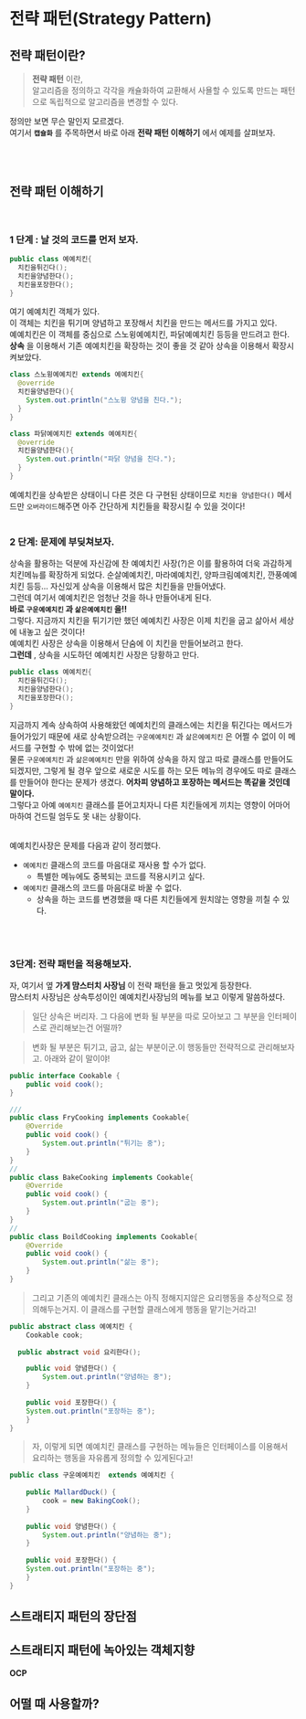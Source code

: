 # 전략 패턴(Strategy Pattern)

## 전략 패턴이란?
 > **전략 패턴** 이란,<br>
   알고리즘을 정의하고 각각을 캐슐화하여 교환해서 사욜할 수 있도록 만드는 패턴으로 독립적으로 알고리즘을 변경할 수 있다.

정의만 보면 무슨 말인지 모르겠다.<br>
여기서 **`캡슐화`** 를 주목하면서 바로 아래 **전략 패턴 이해하기** 에서 예제를 살펴보자.

<br><br>

## 전략 패턴 이해하기

<br>

### **1 단계 : 날 것의 코드를 먼저 보자.**

```java
public class 예예치킨{
  치킨을튀긴다();
  치킨을양념한다();
  치킨을포장한다();
}
```

여기 예예치킨 객체가 있다. <br>
이 객체는 치킨을 튀기며 양념하고 포장해서 치킨을 만드는 메서드를 가지고 있다. <br>
예예치킨은 이 객체를 중심으로 스노윙예예치킨, 파닭예예치킨 등등을 만드려고 한다. <br>
**상속** 을 이용해서 기존 예예치킨을 확장하는 것이 좋을 것 같아 상속을 이용해서 확장시켜보았다.

```java
class 스노윙예예치킨 extends 예예치킨{
  @override
  치킨을양념한다(){
    System.out.println("스노윙 양념을 친다.");
  }
}

class 파닭예예치킨 extends 예예치킨{
  @override
  치킨을양념한다(){
    System.out.println("파닭 양념을 친다.");
  }
}

```

예예치킨을 상속받은 상태이니 다른 것은 다 구현된 상태이므로 `치킨을 양념한다()` 메서드만 `오버라이드`해주면 아주 간단하게 치킨들을 확장시킬 수 있을 것이다! <br><br>

### **2 단계: 문제에 부딪쳐보자.**

상속을 활용하는 덕분에 자신감에 찬 예예치킨 사장(?)은 이를 활용하여 더욱 과감하게 치킨메뉴를 확장하게 되었다. 순살예예치킨, 마라예예치킨, 양파크림예예치킨, 깐풍예예치킨 등등... 자신있게 상속을 이용해서 많은 치킨들을 만들어냈다. <br>
그런데 여기서 예예치킨은 엄청난 것을 하나 만들어내게 된다. 
<br>
**바로 `구운예예치킨` 과 `삶은예예치킨` 을!!**
<br>
그렇다. 지금까지 치킨을 튀기기만 했던 예예치킨 사장은 이제 치킨을 굽고 삶아서 세상에 내놓고 싶은 것이다! <br>
예예치킨 사장은 상속을 이용해서 단숨에 이 치킨을 만들어보려고 한다. <br>
**그런데** , 상속을 시도하던 예예치킨 사장은 당황하고 만다.

```java
public class 예예치킨{
  치킨을튀긴다();
  치킨을양념한다();
  치킨을포장한다();
}
```
지금까지 계속 상속하여 사용해왔던 예예치킨의 클래스에는 치킨을 튀긴다는 메서드가 들어가있기 때문에 새로 상속받으려는 `구운예예치킨` 과 `삶은예예치킨` 은 어쩔 수 없이 이 메서드를 구현할 수 밖에 없는 것이었다! <br>
물론 `구운예예치킨` 과 `삶은예예치킨` 만을 위하여 상속을 하지 않고 따로 클래스를 만들어도 되겠지만, 그렇게 될 경우 앞으로 새로운 시도를 하는 모든 메뉴의 경우에도 따로 클래스를 만들어야 한다는 문제가 생겼다. **어차피 양념하고 포장하는 메서드는 똑같을 것인데 말이다.** <br> 
그렇다고 아예 `예예치킨` 클래스를 뜯어고치자니 다른 치킨들에게 끼치는 영향이 어마어마하여 건드릴 엄두도 못 내는 상황이다. <br><br>

예예치킨사장은 문제를 다음과 같이 정리했다.
- `예예치킨` 클래스의 코드를 마음대로 재사용 할 수가 없다.
   - 특별한 메뉴에도 중복되는 코드를 적용시키고 싶다.
- `예예치킨` 클래스의 코드를 마음대로 바꿀 수 없다.
   - 상속을 하는 코드를 변경했을 때 다른 치킨들에게 원치않는 영향을 끼칠 수 있다.

<br><br>

### **3단계: 전략 패턴을 적용해보자.**
자, 여기서 옆 **가게 먐스터치 사장님** 이 전략 패턴을 들고 멋있게 등장한다. <br>
먐스터치 사장님은 상속투성이인 예예치킨사장님의 메뉴를 보고 이렇게 말씀하셨다.

> 일단 상속은 버리자. 그 다음에 변화 될 부분을 따로 모아보고 그 부분을 인터페이스로 관리해보는건 어떨까?

> 변화 될 부분은 튀기고, 굽고, 삶는 부분이군.이 행동들만 전략적으로 관리해보자고. 아래와 같이 말이야!

```java
public interface Cookable {
	public void cook();
}

///
public class FryCooking implements Cookable{
	@Override
	public void cook() {
		System.out.println("튀기는 중");
	}
}
//
public class BakeCooking implements Cookable{
	@Override
	public void cook() {
		System.out.println("굽는 중");
	}
}
//
public class BoildCooking implements Cookable{
	@Override
	public void cook() {
		System.out.println("삶는 중");
	}
}
```

> 그리고 기존의 예예치킨 클래스는 아직 정해지지않은 요리행동을 추상적으로 정의해두는거지. 이 클래스를 구현할 클래스에게 행동을 맡기는거라고!

```java
public abstract class 예예치킨 {
	Cookable cook;
	
  public abstract void 요리한다();

	public void 양념한다() {
		System.out.println("양념하는 중");
	}
	
	public void 포장한다() {
    System.out.println("포장하는 중");
	}
}

```

> 자, 이렇게 되면 예예치킨 클래스를 구현하는 메뉴들은 인터페이스를 이용해서 요리하는 행동을 자유롭게 정의할 수 있게된다고!

```java
public class 구운예예치킨  extends 예예치킨 {
	
	public MallardDuck() {
		cook = new BakingCook();
	}
	
	public void 양념한다() {
		System.out.println("양념하는 중");
	}
	
	public void 포장한다() {
    System.out.println("포장하는 중");
	}
}
```


## 스트래티지 패턴의 장단점

## 스트래티지 패턴에 녹아있는 객체지향
**OCP**

## 어떨 때 사용할까?
